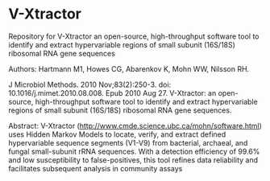 # V-Xtractor
Repository for V-Xtractor an open-source, high-throughput software tool to identify and extract hypervariable regions of small subunit (16S/18S) ribosomal RNA gene sequences

Authors: Hartmann M1, Howes CG, Abarenkov K, Mohn WW, Nilsson RH.

J Microbiol Methods. 2010 Nov;83(2):250-3. doi: 10.1016/j.mimet.2010.08.008. Epub 2010 Aug 27.
V-Xtractor: an open-source, high-throughput software tool to identify and extract hypervariable regions of small subunit (16S/18S) ribosomal RNA gene sequences.

Abstract:
V-Xtractor (http://www.cmde.science.ubc.ca/mohn/software.html) uses Hidden Markov Models to locate, verify, and extract defined hypervariable sequence segments (V1-V9) from bacterial, archaeal, and fungal small-subunit rRNA sequences. With a detection efficiency of 99.6% and low susceptibility to false-positives, this tool refines data reliability and facilitates subsequent analysis in community assays
